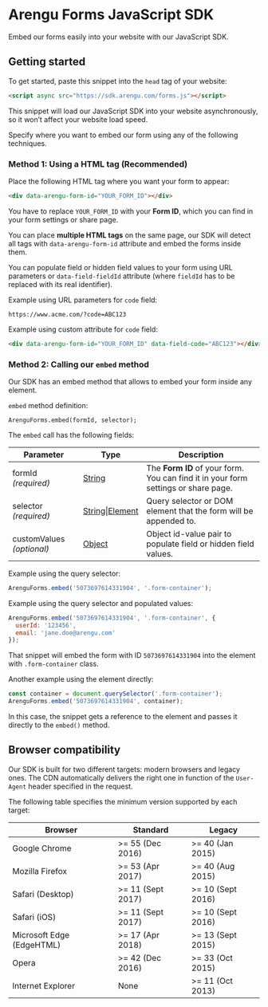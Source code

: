 # Arengu Forms JavaScript SDK
Embed our forms easily into your website with our JavaScript SDK.

## Getting started
To get started, paste this snippet into the `head` tag of your website:

```html
<script async src="https://sdk.arengu.com/forms.js"></script>
```

This snippet will load our JavaScript SDK into your website asynchronously, so it won’t affect your website load speed.

Specify where you want to embed our form using any of the following techniques.

### **Method 1: Using a HTML tag** (Recommended)
Place the following HTML tag where you want your form to appear:

```html
<div data-arengu-form-id="YOUR_FORM_ID"></div>
```

You have to replace `YOUR_FORM_ID` with your **Form ID**, which you can find in your form settings or share page.

You can place **multiple HTML tags** on the same page, our SDK will detect all tags with `data-arengu-form-id` attribute and embed the forms inside them.

You can populate field or hidden field values to your form using URL parameters or `data-field-fieldId` attribute (where `fieldId` has to be replaced with its real identifier).

Example using URL parameters for `code` field:

```
https://www.acme.com/?code=ABC123
```

Example using custom attribute for `code` field:

```html
<div data-arengu-form-id="YOUR_FORM_ID" data-field-code="ABC123"></div>
```

### **Method 2:** Calling our `embed` method

Our SDK has an embed method that allows to embed your form inside any element.

`embed` method definition:
```
ArenguForms.embed(formId, selector);
```
The `embed` call has the following fields:

| Parameter | Type | Description |
| ------ | ------ | ------ |
| formId _(required)_| [String](https://developer.mozilla.org/en-US/docs/Web/JavaScript/Reference/Global_Objects/String) | The **Form ID** of your form. You can find it in your form settings or share page. |
| selector _(required)_ | [String](https://developer.mozilla.org/en-US/docs/Web/JavaScript/Reference/Global_Objects/String)\|[Element](https://developer.mozilla.org/en-US/docs/Web/API/Element) | Query selector or DOM element that the form will be appended to. |
| customValues _(optional)_ | [Object](https://developer.mozilla.org/en-US/docs/Web/JavaScript/Reference/Global_Objects/Object) | Object id-value pair to populate field or hidden field values. |

Example using the query selector:

```javascript
ArenguForms.embed('5073697614331904', '.form-container');
```

Example using the query selector and populated values:

```javascript
ArenguForms.embed('5073697614331904', '.form-container', {
  userId: '123456',
  email: 'jane.doe@arengu.com'
});
```

That snippet will embed the form with ID `5073697614331904` into the element with `.form-container` class.

Another example using the element directly:

```javascript
const container = document.querySelector('.form-container');
ArenguForms.embed('5073697614331904', container);
```

In this case, the snippet gets a reference to the element and passes it directly to the `embed()` method.

## Browser compatibility

Our SDK is built for two different targets: modern browsers and legacy ones. The CDN automatically delivers the right one in function of the `User-Agent` header specified in the request.

The following table specifies the minimum version supported by each target:

| Browser | Standard | Legacy |
| ------ | ------ | ------ |
| Google Chrome | >= 55 (Dec 2016) | >= 40 (Jan 2015)
| Mozilla Firefox | >= 53 (Apr 2017) | >= 40 (Aug 2015)
| Safari (Desktop) | >= 11 (Sept 2017) | >= 10 (Sept 2016)
| Safari (iOS) | >= 11 (Sept 2017) | >= 10 (Sept 2016)
| Microsoft Edge (EdgeHTML) | >= 17 (Apr 2018) | >= 13 (Sept 2015)
| Opera | >= 42 (Dec 2016) | >= 33 (Oct 2015)
| Internet Explorer | None | >= 11 (Oct 2013)
